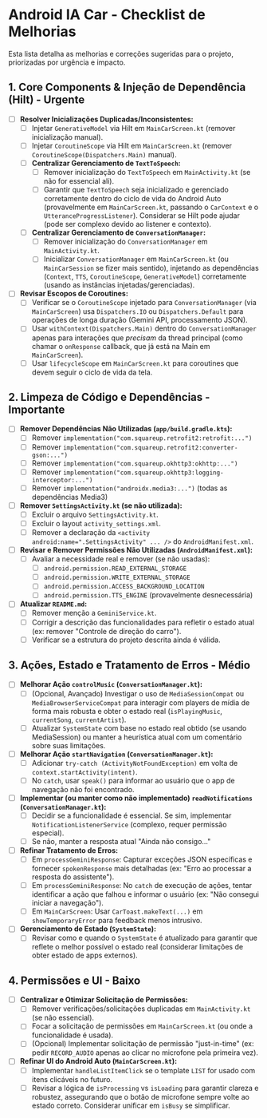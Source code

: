 # Android IA Car - Checklist de Melhorias

Esta lista detalha as melhorias e correções sugeridas para o projeto, priorizadas por urgência e impacto.

## 1. Core Components & Injeção de Dependência (Hilt) - Urgente

*   [ ] **Resolver Inicializações Duplicadas/Inconsistentes:**
    *   [ ] Injetar `GenerativeModel` via Hilt em `MainCarScreen.kt` (remover inicialização manual).
    *   [ ] Injetar `CoroutineScope` via Hilt em `MainCarScreen.kt` (remover `CoroutineScope(Dispatchers.Main)` manual).
    *   [ ] **Centralizar Gerenciamento de `TextToSpeech`:**
        *   [ ] Remover inicialização do `TextToSpeech` em `MainActivity.kt` (se não for essencial ali).
        *   [ ] Garantir que `TextToSpeech` seja inicializado e gerenciado corretamente dentro do ciclo de vida do Android Auto (provavelmente em `MainCarScreen.kt`, passando o `CarContext` e o `UtteranceProgressListener`). Considerar se Hilt pode ajudar (pode ser complexo devido ao listener e contexto).
    *   [ ] **Centralizar Gerenciamento de `ConversationManager`:**
        *   [ ] Remover inicialização do `ConversationManager` em `MainActivity.kt`.
        *   [ ] Inicializar `ConversationManager` em `MainCarScreen.kt` (ou `MainCarSession` se fizer mais sentido), injetando as dependências (`Context`, `TTS`, `CoroutineScope`, `GenerativeModel`) corretamente (usando as instâncias injetadas/gerenciadas).
*   [ ] **Revisar Escopos de Coroutines:**
    *   [ ] Verificar se o `CoroutineScope` injetado para `ConversationManager` (via `MainCarScreen`) usa `Dispatchers.IO` ou `Dispatchers.Default` para operações de longa duração (Gemini API, processamento JSON).
    *   [ ] Usar `withContext(Dispatchers.Main)` dentro do `ConversationManager` apenas para interações que *precisam* da thread principal (como chamar o `onResponse` callback, que já está na Main em `MainCarScreen`).
    *   [ ] Usar `lifecycleScope` em `MainCarScreen.kt` para coroutines que devem seguir o ciclo de vida da tela.

## 2. Limpeza de Código e Dependências - Importante

*   [ ] **Remover Dependências Não Utilizadas (`app/build.gradle.kts`):**
    *   [ ] Remover `implementation("com.squareup.retrofit2:retrofit:...")`
    *   [ ] Remover `implementation("com.squareup.retrofit2:converter-gson:...")`
    *   [ ] Remover `implementation("com.squareup.okhttp3:okhttp:...")`
    *   [ ] Remover `implementation("com.squareup.okhttp3:logging-interceptor:...")`
    *   [ ] Remover `implementation("androidx.media3:...")` (todas as dependências Media3)
*   [ ] **Remover `SettingsActivity.kt` (se não utilizada):**
    *   [ ] Excluir o arquivo `SettingsActivity.kt`.
    *   [ ] Excluir o layout `activity_settings.xml`.
    *   [ ] Remover a declaração da `<activity android:name=".SettingsActivity" ... />` do `AndroidManifest.xml`.
*   [ ] **Revisar e Remover Permissões Não Utilizadas (`AndroidManifest.xml`):**
    *   [ ] Avaliar a necessidade real e remover (se não usadas):
        *   [ ] `android.permission.READ_EXTERNAL_STORAGE`
        *   [ ] `android.permission.WRITE_EXTERNAL_STORAGE`
        *   [ ] `android.permission.ACCESS_BACKGROUND_LOCATION`
        *   [ ] `android.permission.TTS_ENGINE` (provavelmente desnecessária)
*   [ ] **Atualizar `README.md`:**
    *   [ ] Remover menção a `GeminiService.kt`.
    *   [ ] Corrigir a descrição das funcionalidades para refletir o estado atual (ex: remover "Controle de direção do carro").
    *   [ ] Verificar se a estrutura do projeto descrita ainda é válida.

## 3. Ações, Estado e Tratamento de Erros - Médio

*   [ ] **Melhorar Ação `controlMusic` (`ConversationManager.kt`):**
    *   [ ] (Opcional, Avançado) Investigar o uso de `MediaSessionCompat` ou `MediaBrowserServiceCompat` para interagir com players de mídia de forma mais robusta e obter o estado real (`isPlayingMusic`, `currentSong`, `currentArtist`).
    *   [ ] Atualizar `SystemState` com base no estado real obtido (se usando MediaSession) ou manter a heurística atual com um comentário sobre suas limitações.
*   [ ] **Melhorar Ação `startNavigation` (`ConversationManager.kt`):**
    *   [ ] Adicionar `try-catch (ActivityNotFoundException)` em volta de `context.startActivity(intent)`.
    *   [ ] No `catch`, usar `speak()` para informar ao usuário que o app de navegação não foi encontrado.
*   [ ] **Implementar (ou manter como não implementado) `readNotifications` (`ConversationManager.kt`):**
    *   [ ] Decidir se a funcionalidade é essencial. Se sim, implementar `NotificationListenerService` (complexo, requer permissão especial).
    *   [ ] Se não, manter a resposta atual "Ainda não consigo..."
*   [ ] **Refinar Tratamento de Erros:**
    *   [ ] Em `processGeminiResponse`: Capturar exceções JSON específicas e fornecer `spokenResponse` mais detalhadas (ex: "Erro ao processar a resposta do assistente").
    *   [ ] Em `processGeminiResponse`: No `catch` de execução de ações, tentar identificar a ação que falhou e informar o usuário (ex: "Não consegui iniciar a navegação").
    *   [ ] Em `MainCarScreen`: Usar `CarToast.makeText(...)` em `showTemporaryError` para feedback menos intrusivo.
*   [ ] **Gerenciamento de Estado (`SystemState`):**
    *   [ ] Revisar como e quando o `SystemState` é atualizado para garantir que reflete o melhor possível o estado real (considerar limitações de obter estado de apps externos).

## 4. Permissões e UI - Baixo

*   [ ] **Centralizar e Otimizar Solicitação de Permissões:**
    *   [ ] Remover verificações/solicitações duplicadas em `MainActivity.kt` (se não essencial).
    *   [ ] Focar a solicitação de permissões em `MainCarScreen.kt` (ou onde a funcionalidade é usada).
    *   [ ] (Opcional) Implementar solicitação de permissão "just-in-time" (ex: pedir `RECORD_AUDIO` apenas ao clicar no microfone pela primeira vez).
*   [ ] **Refinar UI do Android Auto (`MainCarScreen.kt`):**
    *   [ ] Implementar `handleListItemClick` se o template `LIST` for usado com itens clicáveis no futuro.
    *   [ ] Revisar a lógica de `isProcessing` vs `isLoading` para garantir clareza e robustez, assegurando que o botão de microfone sempre volte ao estado correto. Considerar unificar em `isBusy` se simplificar. 